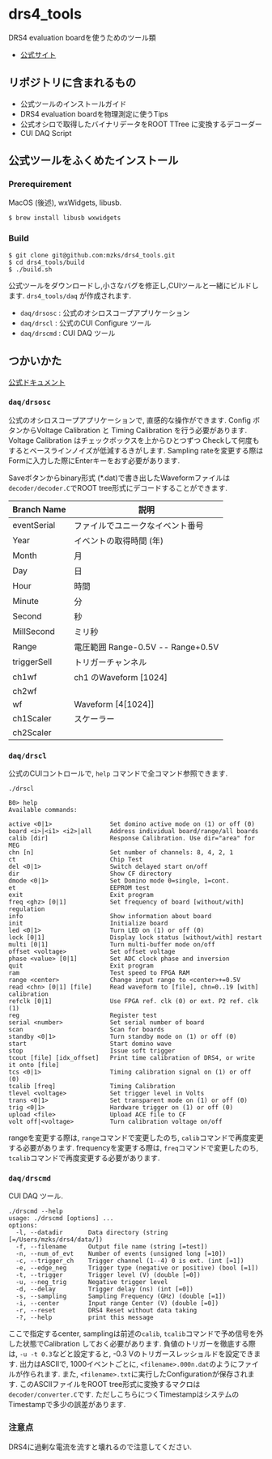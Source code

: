 # drs4_tools
DRS4 evaluation boardを使うためのツール類
 - [公式サイト](https://www.psi.ch/en/drs/evaluation-board)

## リポジトリに含まれるもの
 - 公式ツールのインストールガイド
 - DRS4 evaluation boardを物理測定に使うTips
 - 公式オシロで取得したバイナリデータをROOT TTree に変換するデコーダー
 - CUI DAQ Script

## 公式ツールをふくめたインストール
### Prerequirement
MacOS (後述), wxWidgets, libusb.
```
$ brew install libusb wxwidgets
```

### Build
```
$ git clone git@github.com:mzks/drs4_tools.git
$ cd drs4_tools/build
$ ./build.sh
```
公式ツールをダウンロードし,小さなバグを修正し,CUIツールと一緒にビルドします.
`drs4_tools/daq` が作成されます.

 - `daq/drsosc` : 公式のオシロスコープアプリケーション
 - `daq/drscl`  : 公式のCUI Configure ツール
 - `daq/drscmd` : CUI DAQ ツール

## つかいかた
[公式ドキュメント](https://www.psi.ch/sites/default/files/2020-02/manual_rev51.pdf)
### `daq/drsosc`

公式のオシロスコープアプリケーションで, 直感的な操作ができます.
Config ボタンからVoltage Calibration と Timing Calibration を行う必要があります.
Voltage Calibration はチェックボックスを上からひとつずつ Checkして何度もするとベースラインノイズが低減するきがします.
Sampling rateを変更する際は Formに入力した際にEnterキーをおす必要があります.

Saveボタンからbinary形式 (*.dat)で書き出したWaveformファイルは`decoder/decoder.C`でROOT tree形式にデコードすることができます.

|Branch Name |説明 |
| ---------- | --------------------------- |
|eventSerial |ファイルでユニークなイベント番号 |
|Year        |イベントの取得時間 (年)        |
|Month       |月 |
|Day         |日 |
|Hour        |時間 |
|Minute      |分 |
|Second      |秒 |
|MillSecond  |ミリ秒 |
|Range       |電圧範囲 Range-0.5V -- Range+0.5V |
|triggerSell |トリガーチャンネル|
|ch1wf       |ch1 のWaveform [1024]|
|ch2wf       | |
|wf          |Waveform [4[1024]]|
|ch1Scaler   |スケーラー |
|ch2Scaler   | |


### `daq/drscl`
公式のCUIコントロールで, `help` コマンドで全コマンド参照できます.

`./drscl`
```
B0> help
Available commands:

active <0|1>                Set domino active mode on (1) or off (0)
board <i>|<i1> <i2>|all     Address individual board/range/all boards
calib [dir]                 Response Calibration. Use dir="area" for MEG
chn [n]                     Set number of channels: 8, 4, 2, 1
ct                          Chip Test
del <0|1>                   Switch delayed start on/off
dir                         Show CF directory
dmode <0|1>                 Set Domino mode 0=single, 1=cont.
et                          EEPROM test
exit                        Exit program
freq <ghz> [0|1]            Set frequency of board [without/with] regulation
info                        Show information about board
init                        Initialize board
led <0|1>                   Turn LED on (1) or off (0)
lock [0|1]                  Display lock status [without/with] restart
multi [0|1]                 Turn multi-buffer mode on/off
offset <voltage>            Set offset voltage
phase <value> [0|1]         Set ADC clock phase and inversion
quit                        Exit program
ram                         Test speed to FPGA RAM
range <center>              Change input range to <center>+=0.5V
read <chn> [0|1] [file]     Read waveform to [file], chn=0..19 [with] calibration
refclk [0|1]                Use FPGA ref. clk (0) or ext. P2 ref. clk (1)
reg                         Register test
serial <number>             Set serial number of board
scan                        Scan for boards
standby <0|1>               Turn standby mode on (1) or off (0)
start                       Start domino wave
stop                        Issue soft trigger
tcout [file] [idx_offset]   Print time calibration of DRS4, or write it onto [file]
tcs <0|1>                   Timing calibration signal on (1) or off (0)
tcalib [freq]               Timing Calibration
tlevel <voltage>            Set trigger level in Volts
trans <0|1>                 Set transparent mode on (1) or off (0)
trig <0|1>                  Hardware trigger on (1) or off (0)
upload <file>               Upload ACE file to CF
volt off|<voltage>          Turn calibration voltage on/off
```
rangeを変更する際は, `range`コマンドで変更したのち, `calib`コマンドで再度変更する必要があります.
frequencyを変更する際は, `freq`コマンドで変更したのち, `tcalib`コマンドで再度変更する必要があります.

### `daq/drscmd`
CUI DAQ ツール.
```
./drscmd --help
usage: ./drscmd [options] ...
options:
  -l, --datadir       Data directory (string [=/Users/mzks/drs4/data/])
  -f, --filename      Output file name (string [=test])
  -n, --num_of_evt    Number of events (unsigned long [=10])
  -c, --trigger_ch    Trigger channel (1--4) 0 is ext. (int [=1])
  -e, --edge_neg      Trigger type (negative or positive) (bool [=1])
  -t, --trigger       Trigger level (V) (double [=0])
  -u, --neg_trig      Negative trigger level
  -d, --delay         Trigger delay (ns) (int [=0])
  -s, --sampling      Sampling Frequency (GHz) (double [=1])
  -i, --center        Input range Center (V) (double [=0])
  -r, --reset         DRS4 Reset without data taking
  -?, --help          print this message
```
ここで指定するcenter, samplingは前述の`calib`, `tcalib`コマンドで予め信号を外した状態でCalibration しておく必要があります.
負値のトリガーを徹底する際は, `-u -t 0.3`などと設定すると, -0.3 Vのトリガースレッショルドを設定できます.
出力はASCIIで, 1000イベントごとに, `<filename>.000n.dat`のようにファイルが作られます.
また, `<filename>.txt`に実行したConfigurationが保存されます.
このASCIIファイルをROOT tree形式に変換するマクロは`decoder/converter.C`です.
ただしこちらにつくTimestampはシステムのTimestampで多少の誤差があります.

### 注意点
DRS4に過剰な電流を流すと壊れるので注意してください.
